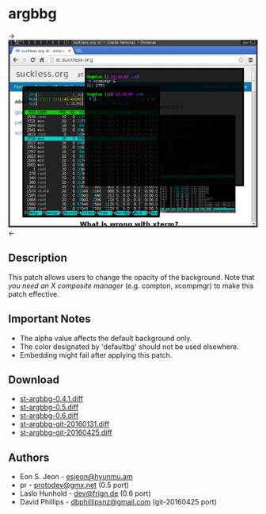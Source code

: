 argbbg
======

->[![Screenshot](st-argbbg-s.png)](st-argbbg.png)<-

## Description ##
This patch allows users to change the opacity of the background.
Note that *you need an X composite manager* (e.g. compton, xcompmgr) to
make this patch effective.

## Important Notes ##
 - The alpha value affects the default background only.
 - The color designated by 'defaultbg' should not be used elsewhere.
 - Embedding might fail after applying this patch.

## Download ##
 * [st-argbbg-0.4.1.diff](st-argbbg-0.4.1.diff)
 * [st-argbbg-0.5.diff](st-argbbg-0.5.diff)
 * [st-argbbg-0.6.diff](st-argbbg-0.6.diff)
 * [st-argbbg-git-20160131.diff](st-argbbg-git-20160131.diff)
 * [st-argbbg-git-20160425.diff](st-argbbg-git-20160425.diff)

## Authors ##
 * Eon S. Jeon - esjeon@hyunmu.am
 * pr - protodev@gmx.net (0.5 port)
 * Laslo Hunhold - dev@frign.de (0.6 port)
 * David Phillips - dbphillipsnz@gmail.com (git-20160425 port)

